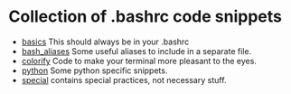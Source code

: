# Collection of .bashrc code snippets

* [basics](bashrc_snippets/bash_basics.sh) This should always be in your .bashrc
* [bash_aliases](bashrc_snippets/bash_aliases.sh) Some useful aliases to include in a separate file.
* [colorify](bashrc_snippets/colorify.sh) Code to make your terminal more pleasant to the eyes.
* [python](bashrc_snippets/py_mods.sh) Some python specific snippets.
* [special](bashrc_snippets/special.sh) contains special practices, not necessary stuff.
